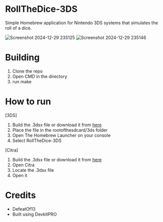 # RollTheDice-3DS
Simple Homebrew application for Nintendo 3DS systems that simulates the roll of a dice.

![Screenshot 2024-12-29 235125](https://github.com/user-attachments/assets/afeaeb7f-7d53-4929-b2cd-a56b65430e8c)
![Screenshot 2024-12-29 235146](https://github.com/user-attachments/assets/49bcb51f-7487-44ca-8fc2-5015393d6db1)

# Building
1. Clone the repo
2. Open CMD in the directory
3. run make

# How to run

[3DS]
1. Build the .3dsx file or download it from [here](https://github.com/DefeatOf13/RollTheDice-3DS/releases/download/v1.0/roll-the-dice.3dsx)
2. Place the file in the rootofthesdcard/3ds folder
3. Open The Homebrew Launcher on your console
4. Select RollTheDice-3DS

[Citra]
1. Build the .3dsx file or download it from [here](https://github.com/DefeatOf13/RollTheDice-3DS/releases/download/v1.0/roll-the-dice.3dsx)
2. Open Citra
3. Locate the .3dsx file
4. Open it

# Credits
- DefeatOf13
- Built using DevkitPRO
